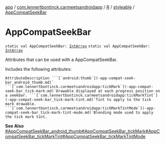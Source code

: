[app](../../../index.md) / [com.lennertbontinck.carmeetsandroidapp](../../index.md) / [R](../index.md) / [styleable](index.md) / [AppCompatSeekBar](./-app-compat-seek-bar.md)

# AppCompatSeekBar

`static val AppCompatSeekBar: `[`IntArray`](https://kotlinlang.org/api/latest/jvm/stdlib/kotlin/-int-array/index.html)
`static val AppCompatSeekBar: `[`IntArray`](https://kotlinlang.org/api/latest/jvm/stdlib/kotlin/-int-array/index.html)

Attributes that can be used with a AppCompatSeekBar.

Includes the following attributes:

    AttributeDescription ```[`android:thumb`](-app-compat-seek-bar_android_thumb.md)` ```[`com.lennertbontinck.carmeetsandroidapp:tickMark`](-app-compat-seek-bar_tick-mark.md)`Drawable displayed at each progress position on a seekbar. ```[`com.lennertbontinck.carmeetsandroidapp:tickMarkTint`](-app-compat-seek-bar_tick-mark-tint.md)`Tint to apply to the tick mark drawable. ```[`com.lennertbontinck.carmeetsandroidapp:tickMarkTintMode`](-app-compat-seek-bar_tick-mark-tint-mode.md)`Blending mode used to apply the tick mark tint.

**See Also**
[#AppCompatSeekBar_android_thumb](-app-compat-seek-bar_android_thumb.md)[#AppCompatSeekBar_tickMark](-app-compat-seek-bar_tick-mark.md)[#AppCompatSeekBar_tickMarkTint](-app-compat-seek-bar_tick-mark-tint.md)[#AppCompatSeekBar_tickMarkTintMode](-app-compat-seek-bar_tick-mark-tint-mode.md)

